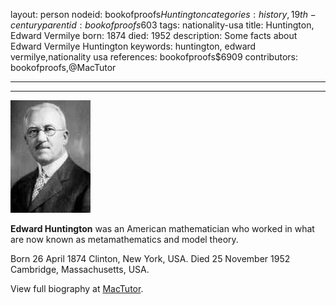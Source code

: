 layout: person
nodeid: bookofproofs$Huntington
categories: history,19th-century
parentid: bookofproofs$603
tags: nationality-usa
title: Huntington, Edward Vermilye
born: 1874
died: 1952
description: Some facts about Edward Vermilye Huntington
keywords: huntington, edward vermilye,nationality usa
references: bookofproofs$6909
contributors: bookofproofs,@MacTutor

---


---

![Huntington.jpg](https://github.com/bookofproofs/bookofproofs.github.io/blob/main/_sources/_assets/images/portraits/Huntington.jpg?raw=true)

**Edward Huntington** was an American mathematician who worked in what are now known as metamathematics and model theory.

Born 26 April 1874 Clinton, New York, USA. Died 25 November 1952 Cambridge, Massachusetts, USA.


View full biography at [MacTutor](https://mathshistory.st-andrews.ac.uk/Biographies/Huntington/).
